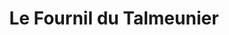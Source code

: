 ---
title: "Le Fournil du Talmeunier"
url: /saint-maixent-lecole/le-fournil-du-talmeunier/
shop: Bäckerei
---